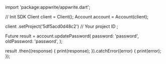 import 'package:appwrite/appwrite.dart';

// Init SDK
Client client = Client();
Account account = Account(client);

client
    .setProject('5df5acd0d48c2') // Your project ID
;

Future result = account.updatePassword(
    password: 'password',
    oldPassword: 'password',
);

result
  .then((response) {
    print(response);
  }).catchError((error) {
    print(error);
  });
